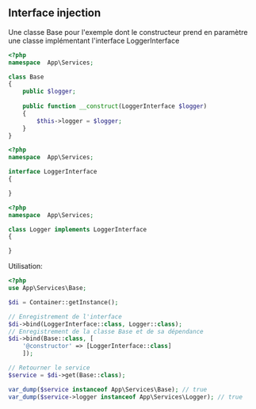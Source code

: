 ## Interface injection
Une classe Base pour l'exemple dont le constructeur prend en paramètre une classe implémentant l'interface LoggerInterface 
```php
<?php
namespace  App\Services;

class Base
{
    public $logger;
    
    public function __construct(LoggerInterface $logger)
    {
        $this->logger = $logger;
    }
}
```
```php
<?php
namespace  App\Services;

interface LoggerInterface
{

}
```
```php
<?php
namespace  App\Services;

class Logger implements LoggerInterface
{

}
```
Utilisation:
```php
<?php
use App\Services\Base;

$di = Container::getInstance();

// Enregistrement de l'interface
$di->bind(LoggerInterface::class, Logger::class);
// Enregistrement de la classe Base et de sa dépendance
$di->bind(Base::class, [
    '@constructor' => [LoggerInterface::class]
    ]);

// Retourner le service
$service = $di->get(Base::class);

var_dump($service instanceof App\Services\Base); // true
var_dump($service->logger instanceof App\Services\Logger); // true
```